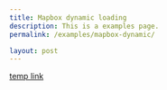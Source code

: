 ```yaml
---
title: Mapbox dynamic loading
description: This is a examples page.
permalink: /examples/mapbox-dynamic/

layout: post
---
```


[temp link](https://uscensusbureau.github.io/citysdk/examples/mapbox/with-mapbox-gl_geocoding_hover/index.html)
